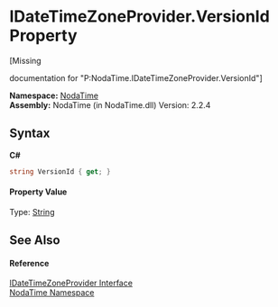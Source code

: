 # IDateTimeZoneProvider.VersionId Property 
 

\[Missing <summary> documentation for "P:NodaTime.IDateTimeZoneProvider.VersionId"\]

**Namespace:**&nbsp;<a href="N_NodaTime">NodaTime</a><br />**Assembly:**&nbsp;NodaTime (in NodaTime.dll) Version: 2.2.4

## Syntax

**C#**<br />
``` C#
string VersionId { get; }
```


#### Property Value
Type: <a href="http://msdn2.microsoft.com/en-us/library/s1wwdcbf" target="_blank">String</a>

## See Also


#### Reference
<a href="T_NodaTime_IDateTimeZoneProvider">IDateTimeZoneProvider Interface</a><br /><a href="N_NodaTime">NodaTime Namespace</a><br />